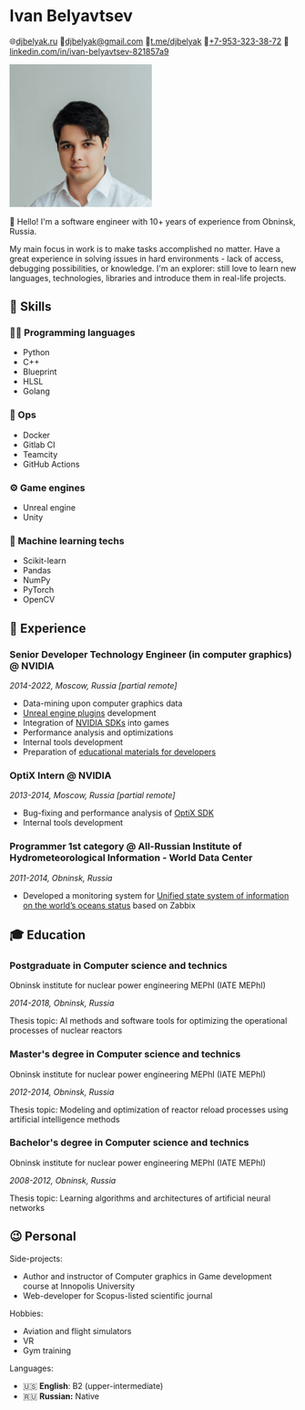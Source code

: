 # Ivan Belyavtsev

🌐[djbelyak.ru](https://djbelyak.ru)
📧[djbelyak@gmail.com](mailto:djbelyak@gmail.com)
💬[t.me/djbelyak](https://t.me/djbelyak)
📱[+7-953-323-38-72](tel:+79533233872)
👔[linkedin.com/in/ivan-belyavtsev-821857a9](https://www.linkedin.com/in/ivan-belyavtsev-821857a9)

<img src="img/ivan_belyavtsev.jpg" width="250" alt="photo"/>

👋 Hello! 
I'm a software engineer with 10+ years of experience from Obninsk, Russia.

My main focus in work is to make tasks accomplished no matter.
Have a great experience in solving issues in hard environments - lack of access, debugging possibilities, or knowledge.
I'm an explorer: still love to learn new languages, technologies, libraries and introduce them in real-life projects.

## 💪 Skills

### 👨‍💻️ Programming languages

- Python
- C++
- Blueprint
- HLSL
- Golang

### 👷 Ops

- Docker
- Gitlab CI
- Teamcity
- GitHub Actions

### ⚙ Game engines

- Unreal engine
- Unity

### 🤖 Machine learning techs

- Scikit-learn
- Pandas
- NumPy
- PyTorch
- OpenCV

## 💼 Experience

### Senior Developer Technology Engineer (in computer graphics) @ NVIDIA

_2014-2022, Moscow, Russia [partial remote]_

- Data-mining upon computer graphics data
- [Unreal engine plugins](https://developer.nvidia.com/game-engines/unreal-engine) development
- Integration of [NVIDIA SDKs](https://developer.nvidia.com/industries/game-development) into games
- Performance analysis and optimizations
- Internal tools development
- Preparation of [educational materials for developers](https://developer.nvidia.com/blog/advanced-api-performance-clears/)

### OptiX Intern @ NVIDIA

_2013-2014, Moscow, Russia [partial remote]_

- Bug-fixing and performance analysis of [OptiX SDK](https://developer.nvidia.com/rtx/ray-tracing/optix)
- Internal tools development

### Programmer 1st category @ All-Russian Institute of Hydrometeorological Information - World Data Center

_2011-2014, Obninsk, Russia_

- Developed a monitoring system for [Unified state system of information
on the world’s oceans status](http://portal.esimo.ru/portal)  based on Zabbix

## 🎓 Education

### Postgraduate in Computer science and technics

Obninsk institute for nuclear power engineering MEPhI (IATE MEPhI)

_2014-2018, Obninsk, Russia_

Thesis topic: AI methods and software tools for optimizing the operational processes of nuclear reactors

### Master's degree in Computer science and technics

Obninsk institute for nuclear power engineering MEPhI (IATE MEPhI)

_2012-2014, Obninsk, Russia_

Thesis topic: Modeling and optimization of reactor reload processes using artificial intelligence methods

### Bachelor's degree in Computer science and technics

Obninsk institute for nuclear power engineering MEPhI (IATE MEPhI)

_2008-2012, Obninsk, Russia_

Thesis topic: Learning algorithms and architectures of artificial neural networks 

## 😉 Personal

Side-projects:

- Author and instructor of Computer graphics in Game development course at Innopolis University
- Web-developer for Scopus-listed scientific journal

Hobbies:
- Aviation and flight simulators
- VR
- Gym training

Languages:

- 🇺🇸 **English**: B2 (upper-intermediate)
- 🇷🇺 **Russian:** Native

<!---
--->
